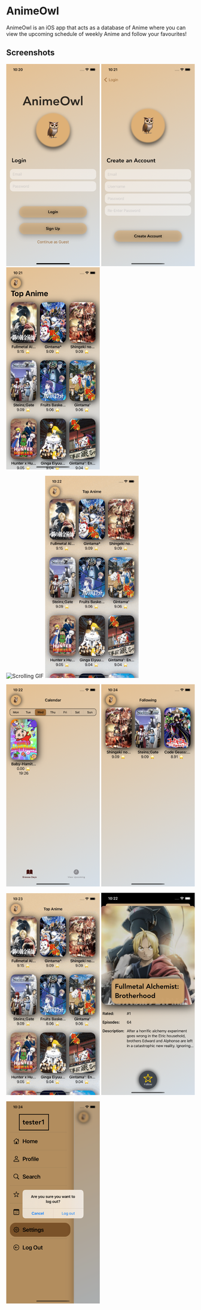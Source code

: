 # AnimeOwl
AnimeOwl is an iOS app that acts as a database of Anime where you can view the upcoming schedule of weekly Anime and follow your favourites!

## Screenshots

<img alt="Login Page" src="AnimeOwl_Screenshots/LoginPage.png" width="250"/> <img alt="Signup Page" src="AnimeOwl_Screenshots/SignupPage.png" width="250"/> <img alt="Top Anime Page" src="AnimeOwl_Screenshots/TopAnime.png" width="250"/>

<img alt="Scrolling GIF" src="AnimeOwl_Screenshots/Scrolling.gif" width="250"/> <img alt="Sidebar GIF" src="AnimeOwl_Screenshots/Sidebar.gif" width="250"/>

<img alt="Calendar View" src="AnimeOwl_Screenshots/CalendarView.png" width="250"/> <img alt="Following View" src="AnimeOwl_Screenshots/Following.png" width="250"/>

<img alt="Anime Detailed View opening GIF" src="AnimeOwl_Screenshots/AnimeDetailView.gif" width="250"/> <img alt="Anime Detailed View" src="AnimeOwl_Screenshots/AnimeDetailView.png" width="250"/>

<img alt="Logout Popup" src="AnimeOwl_Screenshots/LogoutPopup.png" width="250"/>
